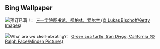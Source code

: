 ## Bing Wallpaper
![](https://www.bing.com/th?id=OHR.TrinityDublin_ZH-CN7902993255_UHD.jpg&w=1000)预订已满！:&nbsp;&ensp;[三一学院图书馆，都柏林，爱尔兰 (© Lukas Bischoff/Getty Images)](https://www.bing.com/th?id=OHR.TrinityDublin_ZH-CN7902993255_UHD.jpg)
<br><br/>
![](https://www.bing.com/th?id=OHR.EarthDayTurtle_EN-US4769423754_UHD.jpg&w=1000)What are we shell-ebrating?:&nbsp;&ensp;[Green sea turtle, San Diego, California (© Ralph Pace/Minden Pictures)](https://www.bing.com/th?id=OHR.EarthDayTurtle_EN-US4769423754_UHD.jpg)
<br><br/>
